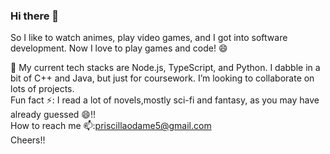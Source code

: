 ### Hi there 👋 


<!--**Priscilla-Odame/Priscilla-Odame** is a ✨ _special_ ✨ repository because its `README.md` (this file) appears on your GitHub profile. -->

So I like to watch animes, play video games, and I got into software development. Now I love to play games and code! 😄

🔭 My current tech stacks are Node.js, TypeScript, and Python. I dabble in a bit of C++ and Java, but just for coursework.
 I’m looking to collaborate on lots of projects.
 <br>
 Fun fact ⚡: I read a lot of novels,mostly sci-fi and fantasy, as you may have already guessed 😄!!
 <br>
 How to reach me 📫:priscillaodame5@gmail.com
 <br>
Cheers!!
